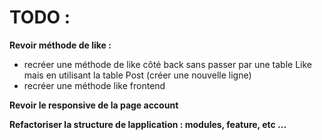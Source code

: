 # TODO :

**Revoir méthode de like :**
 - recréer une méthode de like côté back sans passer par une table Like 
mais en utilisant la table Post (créer une nouvelle ligne)
 - recréer une méthode like frontend 

**Revoir le responsive de la page account**

**Refactoriser la structure de lapplication : modules, feature, etc ...**
